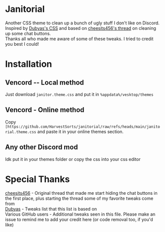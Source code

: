 # Janitorial
Another CSS theme to clean up a bunch of ugly stuff I don't like on Discord. Inspired by [Dubyas's CSS](https://github.com/DubyaDude/DubyasCleanupOfDiscord/blob/main/DubyasCleanupOfDiscord.css) and based on [cheesits456's thread](https://gist.github.com/cheesits456/41d659f932b5a574b5dfb9b391a4506e) on cleaning up some chat buttons.  
Thanks all who made me aware of some of these tweaks. I tried to credit you best I could!

# Installation
## Vencord -- Local method
Just download `janitor.theme.css` and put it in `%appdata%/vesktop/themes`

## Vencord - Online method
Copy `[https://github.com/HarvestSorts/janitorial/raw/refs/heads/main/janitorial.theme.css` and paste it in your online themes section.

## Any other Discord mod
Idk put it in your themes folder or copy the css into your css editor

# Special Thanks
[cheesits456](https://github.com/cheesits456) - Original thread that made me start hiding the chat buttons in the first place, plus starting the thread some of my favorite tweaks come from  
[Dubyas](DubyaDude) - Tweaks list that this list is based on  
Various GitHub users - Additional tweaks seen in this file. Please make an issue to remind me to add your credit here (or code removal too, if you'd like)  
